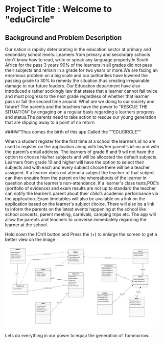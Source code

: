 # Project Title   :  Welcome to "eduCircle"

## Background and Problem Description   
Our nation is rapidly deteriorating in the education sector at primary and secondary school levels. Learners from primary and secondary schools don't know how to read, write or speak any language properly.In South Africa for the pass 3 years 90% of the learners in all grades did not pass their subjects and remain in a grade for two years or more.We are facing an enormous problem on a big scale and our authorities have lowered the passing grade to 30% to remedy the situation thus creating irrepairable damage to our future leaders. Our Education department have also introduced a rather sockingly law that states that a learner cannot fail twice and must progress to the next grade regardless of whether that learner pass or fail the second time around. What are we doing to our society and future? 
The parents and the teachers have the power to "RESCUE THE SITUATION" by engaging on a regular basis regarding a learners progress and status.The parents need to take action to rescue our young generation that are slipping away to a point of no return 

#####"Thus comes the birth of this app Called the ""EDUCIRCLE""

When a student register for the first time at a school the learner’s id no are used to register on the application along with his/her parent’s id-no and with the parent’s email address. 
The learners of grade 8 and 9 wil not have the option to choose his/her subjects and will be allocated the default subjects. Learners from grade 10 and higher will have the option to select their subjects and with each and every subject choice there will be a teacher assigned.
If a learner does not attend a subject the teacher of that subject can then enquire from the parent on the whereabouts of the learner in question about the learner's non-attendance.
If a learner's class tests,POE’s (portfolio of evidence) and exam results are not up to standard the teacher can notify the learner’s parent about their child’s academic performance via the application. Exam timetables will also be available on a link on the application based on the learner's subject choice.
There will also be a link to inform the parents on the latest events happening at the school like school concerts, parent meeting, carnivals, camping trips etc. 
The app will allow the parents and teachers to converse immediately regarding the learner at the school.

Hold down the (Ctrl) button and Press the (+) to enlarge the screen to get a better view on the image 

![Alt text](images/EduLoop.png)

Lets do everything in our power to equip the generation of Tommorrow.
